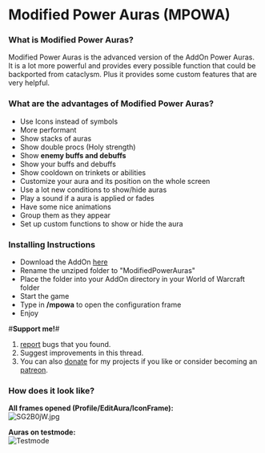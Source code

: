 # Modified Power Auras (MPOWA) #

### What is Modified Power Auras? ###

Modified Power Auras is the advanced version of the AddOn Power Auras. It is a lot more powerful and provides every possible function that could be backported from cataclysm. Plus it provides some custom features that are very helpful.


### What are the advantages of Modified Power Auras? ###

* Use Icons instead of symbols
* More performant
* Show stacks of auras
* Show double procs (Holy strength)
* Show **enemy buffs and debuffs**
* Show your buffs and debuffs
* Show cooldown on trinkets or abilities
* Customize your aura and its position on the whole screen
* Use a lot new conditions to show/hide auras
* Play a sound if a aura is applied or fades
* Have some nice animations  
* Group them as they appear  
* Set up custom functions to show or hide the aura


### Installing Instructions ###

* Download the AddOn [here](https://github.com/Geigerkind/ModifiedPowerAuras/releases)
* Rename the unziped folder to "ModifiedPowerAuras"
* Place the folder into your AddOn directory in your World of Warcraft folder
* Start the game
* Type in **/mpowa** to open the configuration frame
* Enjoy



#**Support me!**#   
1. [report](https://github.com/Geigerkind/ModifiedPowerAuras/issues) bugs that you found.
2. Suggest improvements in this thread. 
3. You can also [donate](https://www.paypal.com/cgi-bin/webscr?cmd=_s-xclick&hosted_button_id=57SWBZ3B7RTTQ) for my projects if you like or consider becoming an [patreon](https://www.patreon.com/legacylogs).


### How does it look like? ###

**All frames opened (Profile/EditAura/IconFrame):**  
![SG2B0jW.jpg](http://i.imgur.com/SG2B0jW.jpg)


**Auras on testmode:**  
![Testmode](http://i.imgur.com/0CZScUt.png)